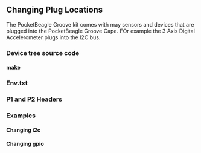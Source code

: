 ## Changing Plug Locations

The PocketBeagle Groove kit comes with may sensors and devices that are plugged
into the PocketBeagle Groove Cape.  FOr example the 3 Axis Digital Accelerometer
plugs into the I2C bus. 

### Device tree source code 
#### make

### Env.txt

### P1 and P2 Headers

### Examples
#### Changing i2c
#### Changing gpio
